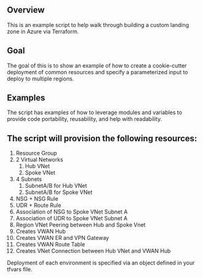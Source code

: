 ## Overview
This is an example script to help walk through building a custom landing zone in Azure via Terraform.

## Goal
The goal of this is to show an example of how to create a cookie-cutter deployment of common resources and specify a parameterized input to deploy to multiple regions.

## Examples
The script has examples of how to leverage modules and variables to provide code portability, reusability, and help with readability.

## The script will provision the following resources:
1. Resource Group
2. 2 Virtual Networks
    1. Hub VNet
    2. Spoke VNet
3. 4 Subnets
    1. SubnetA/B for Hub VNet
    2. SubnetA/B for Spoke VNet
4. NSG + NSG Rule
5. UDR + Route Rule
6. Association of NSG to Spoke VNet Subnet A
7. Association of UDR to Spoke VNet Subnet A
8. Region VNet Peering between Hub and Spoke Vnet
9. Creates VWAN Hub
10. Creates VWAN ER and VPN Gateway
11. Creates VWAN Route Table
12. Creates VNet Connection between Hub VNet and VWAN Hub

Deployment of each environment is specified via an object defined in your tfvars file.
